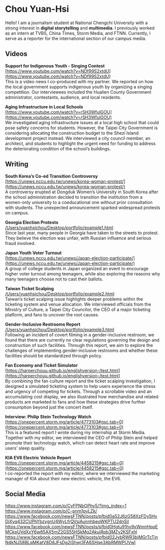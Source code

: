 # Chou Yuan-Hsi

Hello! I am a journalism student at National Chengchi University with a strong interest in **digital storytelling** and **multimedia**. I previously worked as an intern at TVBS, China Times, Storm Media, and FTNN. Currently, I serve as a reporter for the international section of our campus media.

## Videos

**Support for Indigenous Youth - Singing Contest**  
[https://www.youtube.com/watch?v=NDf99S2xtdU](https://www.youtube.com/watch?v=NDf99S2xtdU)  
This is a video news I co-produced with my partner. We reported on how the local government supports indigenous youth by organizing a singing competition. Our interviewees included the Hualien County Government administrator, contestants, audience, and local residents.

**Aging Infrastructure in Local Schools**  
[https://www.youtube.com/watch?v=rSH3WfulGOU](https://www.youtube.com/watch?v=rSH3WfulGOU)  
We investigated aging infrastructure issues at a local high school that could pose safety concerns for students. However, the Taipei City Government is considering allocating the construction budget to the Shezi Island development project instead. We interviewed a city council member, an architect, and students to highlight the urgent need for funding to address the deteriorating condition of the school’s buildings.

## Writing

**South Korea’s Co-ed Transition Controversy**  
[https://unews.nccu.edu.tw/unews/korea-woman-protest/](https://unews.nccu.edu.tw/unews/korea-woman-protest/)  
A controversy erupted at Dongduk Women’s University in South Korea after the school administration decided to transition the institution from a women-only university to a coeducational one without prior consultation with students. The unexpected announcement sparked widespread protests on campus.

**Georgia Election Protests**  
[/Users/yuanhsichou/Desktop/portfolio/example1.html](/Users/yuanhsichou/Desktop/portfolio/example1.html)  
Since last year, many people in Georgia have taken to the streets to protest. They believe the election was unfair, with Russian influence and serious fraud involved.

**Japan Youth Voter Turnout**  
[https://unews.nccu.edu.tw/unews/Japan-election-participate/](https://unews.nccu.edu.tw/unews/Japan-election-participate/)  
A group of college students in Japan organized an event to encourage higher voter turnout among teenagers, while also exploring the reasons why many teenagers choose not to cast their ballots.

**Taiwan Ticket Scalping**  
[/Users/yuanhsichou/Desktop/portfolio/example2.html](/Users/yuanhsichou/Desktop/portfolio/example2.html)  
Taiwan’s ticket scalping issue highlights deeper problems within the ticketing system and venue allocation. We interviewed officials from the Ministry of Culture, a Taipei City Councilor, the CEO of a major ticketing platform, and fans to uncover the root causes.

**Gender-Inclusive Restrooms Report**  
[/Users/yuanhsichou/Desktop/portfolio/example3.html](/Users/yuanhsichou/Desktop/portfolio/example3.html)  
Following an incident of covert filming in a gender-inclusive restroom, we found that there are currently no clear regulations governing the design and construction of such facilities. Through this report, we aim to explore the challenges of implementing gender-inclusive restrooms and whether these facilities should be standardized through policy.

**Fan Economy and Ticket Simulator**  
[https://harperchouu.github.io/englishversion-/test.html](https://harperchouu.github.io/englishversion-/test.html)  
By combining the fan culture report and the ticket scalping investigation, I designed a simulated ticketing system to help users experience the stress and urgency of competing for tickets. Through a scrollable video and an accumulating cost display, we also illustrated how merchandise and related products are marketed to fans and how these strategies drive further consumption beyond just the concert itself.

**Interview: Philip Stein Technology Watch**  
[https://onepercent.storm.mg/article/4773103#gsc.tab=0](https://onepercent.storm.mg/article/4773103#gsc.tab=0)  
This is a featured report I wrote during my internship at Storm Media. Together with my editor, we interviewed the CEO of Philip Stein and helped promote their technology watch, which can detect heart rate and improve users’ sleep quality.

**KIA EV6 Electric Vehicle Report**  
[https://onepercent.storm.mg/article/4458215#gsc.tab=0](https://onepercent.storm.mg/article/4458215#gsc.tab=0)  
I co-reported the report with my editor, where we interviewed the marketing manager of KIA about their new electric vehicle, the EV6.

## Social Media

https://www.instagram.com/p/CvFPNbOPhy5/?img_index=1  
https://www.instagram.com/p/C-pnm1pvLZk/  
https://www.facebook.com/newsFTNN/posts/pfbid0a52J6zG58XzFDy5HvDiXyq432CUPhYbzygnU4WyLfrQVsiAunnhbeoWKPTU2dnSil  
https://www.facebook.com/newsFTNN/posts/pfbid0Hgtu91hv9xWmnHpqEMCkpUVdXxY6w65AX5mZ2GS55HSkMq2AkujRpb3MZy2KSFxhl  
https://www.facebook.com/newsFTNN/posts/pfbid02JybRWR3bjMGrTcTjnN4kNJS8BLqMKatV8D8JFsDg2iShwj3FA6SHqe3AbRMWPUVwl
